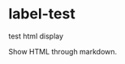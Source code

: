 # label-test

test html display

<html>
<head>
	<title>test HTML in markdown</title>
</head>
<body>

<p>Show HTML through markdown.</p>

</body>
</html>
